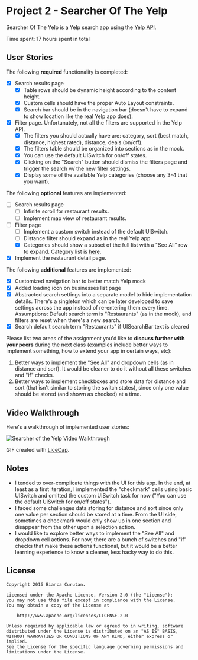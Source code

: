 # Project 2 - Searcher Of The Yelp

Searcher Of The Yelp is a Yelp search app using the [Yelp API](http://www.yelp.com/developers/documentation/v2/search_api).

Time spent: 17 hours spent in total

## User Stories

The following **required** functionality is completed:

- [x] Search results page
   - [x] Table rows should be dynamic height according to the content height.
   - [x] Custom cells should have the proper Auto Layout constraints.
   - [x] Search bar should be in the navigation bar (doesn't have to expand to show location like the real Yelp app does).
- [x] Filter page. Unfortunately, not all the filters are supported in the Yelp API.
   - [x] The filters you should actually have are: category, sort (best match, distance, highest rated), distance, deals (on/off).
   - [x] The filters table should be organized into sections as in the mock.
   - [x] You can use the default UISwitch for on/off states.
   - [x] Clicking on the "Search" button should dismiss the filters page and trigger the search w/ the new filter settings.
   - [x] Display some of the available Yelp categories (choose any 3-4 that you want).

The following **optional** features are implemented:

- [ ] Search results page
   - [ ] Infinite scroll for restaurant results.
   - [ ] Implement map view of restaurant results.
- [ ] Filter page
   - [ ] Implement a custom switch instead of the default UISwitch.
   - [ ] Distance filter should expand as in the real Yelp app
   - [x] Categories should show a subset of the full list with a "See All" row to expand. Category list is [here](http://www.yelp.com/developers/documentation/category_list).
- [x] Implement the restaurant detail page.

The following **additional** features are implemented:

- [x] Customized navigation bar to better match Yelp mock
- [x] Added loading icon on businesses list page
- [x] Abstracted search settings into a separate model to hide implementation details. There's a singleton which can be later developed to save settings across the app instead of re-entering them every time. Assumptions: Default search term is "Restaurants" (as in the mock), and filters are reset when there's a new search.
- [x] Search default search term "Restaurants" if UISearchBar text is cleared

Please list two areas of the assignment you'd like to **discuss further with your peers** during the next class (examples include better ways to implement something, how to extend your app in certain ways, etc):

1. Better ways to implement the "See All" and dropdown cells (as in distance and sort). It would be cleaner to do it without all these switches and "if" checks.
2. Better ways to implement checkboxes and store data for distance and sort (that isn't similar to storing the switch states), since only one value should be stored (and shown as checked) at a time. 

## Video Walkthrough

Here's a walkthrough of implemented user stories:

<img src='http://i.imgur.com/DTeFdiG.gif' title='Searcher of the Yelp Video Walkthrough' width='' alt='Searcher of the Yelp Video Walkthrough' />

GIF created with [LiceCap](http://www.cockos.com/licecap/).

## Notes

- I tended to over-complicate things with the UI for this app. In the end, at least as a first iteration, I implemented the "checkmark" cells using basic UISwitch and omitted the custom UISwitch task for now ("You can use the default UISwitch for on/off states").
- I faced some challenges data storing for distance and sort since only one value per section should be stored at a time. From the UI side, sometimes a checkmark would only show up in one section and disappear from the other upon a selection action.
- I would like to explore better ways to implement the "See All" and dropdown cell actions. For now, there are a bunch of switches and "if" checks that make these actions functional, but it would be a better learning experience to know a cleaner, less hacky way to do this. 


## License

    Copyright 2016 Bianca Curutan.

    Licensed under the Apache License, Version 2.0 (the "License");
    you may not use this file except in compliance with the License.
    You may obtain a copy of the License at

        http://www.apache.org/licenses/LICENSE-2.0

    Unless required by applicable law or agreed to in writing, software
    distributed under the License is distributed on an "AS IS" BASIS,
    WITHOUT WARRANTIES OR CONDITIONS OF ANY KIND, either express or implied.
    See the License for the specific language governing permissions and
    limitations under the License.
